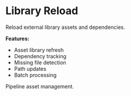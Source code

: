 # Library Reload

Reload external library assets and dependencies.

**Features:**
- Asset library refresh
- Dependency tracking
- Missing file detection
- Path updates
- Batch processing

Pipeline asset management.